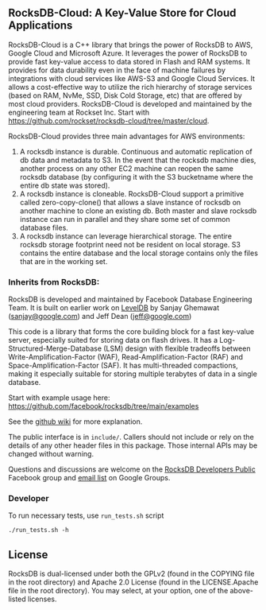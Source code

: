 ## RocksDB-Cloud: A Key-Value Store for Cloud Applications

RocksDB-Cloud is a C++ library that brings the power of RocksDB to AWS, Google Cloud and Microsoft Azure.
It leverages the power of RocksDB to provide fast key-value access to data stored
in Flash and RAM systems. It provides for data durability even in the face of
machine failures by integrations with cloud services like AWS-S3 and Google Cloud
Services. It allows a cost-effective way to utilize the rich hierarchy of
storage services (based on RAM, NvMe, SSD, Disk Cold Storage, etc) that are offered by
most cloud providers. RocksDB-Cloud is developed and maintained by the engineering
team at Rockset Inc. Start with https://github.com/rockset/rocksdb-cloud/tree/master/cloud.

RocksDB-Cloud provides three main advantages for AWS environments:

1. A rocksdb instance is durable. Continuous and automatic replication of db data and metadata to S3. In the event that the rocksdb machine dies, another process on any other EC2 machine can reopen the same rocksdb database (by configuring it with the S3 bucketname where the entire db state was stored).
2. A rocksdb instance is cloneable. RocksDB-Cloud support a primitive called zero-copy-clone() that allows a slave instance of rocksdb on another machine to clone an existing db. Both master and slave rocksdb instance can run in parallel and they share some set of common database files.
3. A rocksdb instance can leverage hierarchical storage. The entire rocksdb storage footprint need not be resident on local storage. S3 contains the entire database and the local storage contains only the files that are in the working set.

### Inherits from RocksDB:

RocksDB is developed and maintained by Facebook Database Engineering Team.
It is built on earlier work on [LevelDB](https://github.com/google/leveldb) by Sanjay Ghemawat (sanjay@google.com)
and Jeff Dean (jeff@google.com)

This code is a library that forms the core building block for a fast
key-value server, especially suited for storing data on flash drives.
It has a Log-Structured-Merge-Database (LSM) design with flexible tradeoffs
between Write-Amplification-Factor (WAF), Read-Amplification-Factor (RAF)
and Space-Amplification-Factor (SAF). It has multi-threaded compactions,
making it especially suitable for storing multiple terabytes of data in a
single database.

Start with example usage here: https://github.com/facebook/rocksdb/tree/main/examples

See the [github wiki](https://github.com/facebook/rocksdb/wiki) for more explanation.

The public interface is in `include/`.  Callers should not include or
rely on the details of any other header files in this package.  Those
internal APIs may be changed without warning.

Questions and discussions are welcome on the [RocksDB Developers Public](https://www.facebook.com/groups/rocksdb.dev/) Facebook group and [email list](https://groups.google.com/g/rocksdb) on Google Groups.

### Developer
To run necessary tests, use `run_tests.sh` script
```
./run_tests.sh -h
```

## License

RocksDB is dual-licensed under both the GPLv2 (found in the COPYING file in the root directory) and Apache 2.0 License (found in the LICENSE.Apache file in the root directory).  You may select, at your option, one of the above-listed licenses.
